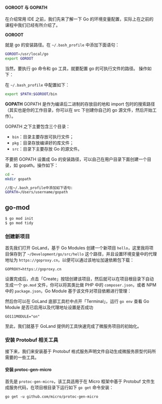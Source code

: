 #### GOROOT 与 GOPATH

在介绍常用 IDE 之前，我们先来了解一下 Go 的环境变量配置，实际上在之前的课程中我们已经有所介绍了。

**GOROOT**

就是 go 的安装路径。在 `~/.bash_profile` 中添加下面语句：

```bash
GOROOT=/usr/local/go
export GOROOT
```

当然，要执行 go 命令和 go 工具，就要配置 go 的可执行文件的路径。 操作如下：

在 `~/.bash_profile` 中配置如下：

```bash
export $PATH:$GOROOT/bin
```

**GOPATH** GOPATH 是作为编译后二进制的存放目的地和 import 包时的搜索路径 （其实也是你的工作目录，你可以在 src 下创建你自己的 go 源文件，然后开始工作）。

GOPATH 之下主要包含三个目录：

- `bin`：目录主要存放可执行文件；
- `pkg`：目录存放编译好的库文件；
- `src`：目录下主要存放 Go 的源文件。

不要把 GOPATH 设置成 Go 的安装路径，可以自己在用户目录下面创建一个目录，如 gopath。操作如下：

```bash
cd ~
mkdir gopath

//在~/.bash_profile中添加如下语句:
GOPATH=/Users/username/gopath
```

## go-mod

```bash
$ go mod init
$ go mod tidy
```

### 创建新项目

首先我们打开 GoLand，基于 Go Modules 创建一个新项目 `hello`，这里我将项目保存到了 `~/Development/go/src/hello` 这个路径，并且设置环境变量中的代理地址为 `https://goproxy.cn`，以便可以通过该地址加速依赖包下载：

`GOPROXY=https://goproxy.cn`



设置完成后，点击「Create」按钮创建该项目，然后就可以在项目根目录下自动生成一个 `go.mod` 文件，你可以将其类比做 PHP 中的 `composer.json`，或者 NPM 中的 `package.json`，Go Module 基于该文件对项目依赖进行管理：



然后你可以在 GoLand 底部工具栏中点开「Terminal」，运行 `go env` 查看 Go Module 是否已启用以及代理地址设置是否成功

`GO111MODULE="on"`

至此，我们就基于 GoLand 提供的工具快速完成了微服务项目的初始化。

### 安装 Protobuf 相关工具

接下来，我们来安装基于 Protobuf 格式服务声明文件自动生成微服务原型代码所需要的一些工具。

#### 安装 protoc-gen-micro

首先是 `protoc-gen-micro`，该工具适用于在 Micro 框架中基于 Protobuf 文件生成服务代码，在项目根目录下运行如下 `go get` 命令安装：

```
go get -u github.com/micro/protoc-gen-micro
```